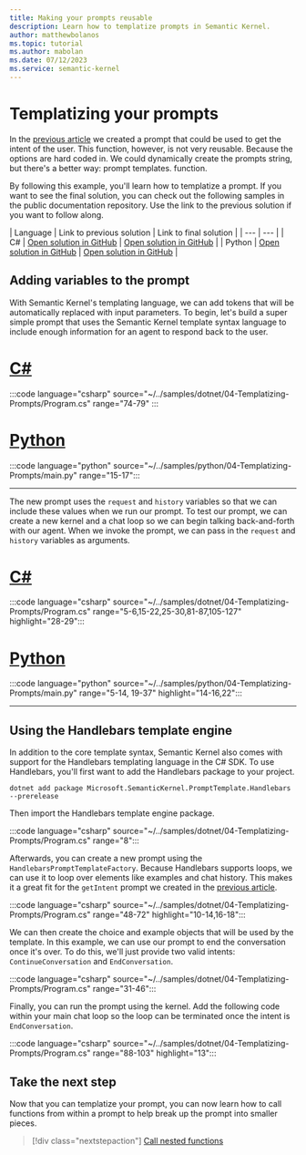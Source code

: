 ```yaml
---
title: Making your prompts reusable
description: Learn how to templatize prompts in Semantic Kernel.
author: matthewbolanos
ms.topic: tutorial
ms.author: mabolan
ms.date: 07/12/2023
ms.service: semantic-kernel
---
```


# Templatizing your prompts

In the [previous article](./your-first-prompt.md) we created a prompt that could be used to get the intent of the user. This function, however, is not very reusable. Because the options are hard coded in. We could dynamically create the prompts string, but there's a better way: prompt templates. function.

By following this example, you'll learn how to templatize a prompt. If you want to see the final solution, you can check out the following samples in the public documentation repository. Use the link to the previous solution if you want to follow along.

| Language  | Link to previous solution | Link to final solution |
| --- | --- |
| C# | [Open solution in GitHub](https://github.com/MicrosoftDocs/semantic-kernel-docs/tree/main/samples/dotnet/07-Serializing-Prompts) | [Open solution in GitHub](https://github.com/MicrosoftDocs/semantic-kernel-docs/tree/main/samples/dotnet/04-Templatizing-Prompts) |
| Python | [Open solution in GitHub](https://github.com/MicrosoftDocs/semantic-kernel-docs/tree/main/samples/python/07-Serializing-Prompts) | [Open solution in GitHub](https://github.com/MicrosoftDocs/semantic-kernel-docs/tree/main/samples/python/04-Templatizing-Prompts) |

## Adding variables to the prompt
With Semantic Kernel's templating language, we can add tokens that will be automatically replaced with input parameters. To begin, let's build a super simple prompt that uses the Semantic Kernel template syntax language to include enough information for an agent to respond back to the user.

# [C#](#tab/Csharp)

:::code language="csharp" source="~/../samples/dotnet/04-Templatizing-Prompts/Program.cs" range="74-79" :::

# [Python](#tab/python)

:::code language="python" source="~/../samples/python/04-Templatizing-Prompts/main.py" range="15-17":::

---

The new prompt uses the `request` and `history` variables so that we can include these values when we run our prompt. To test our prompt, we can create a new kernel and a chat loop so we can begin talking back-and-forth with our agent. When we invoke the prompt, we can pass in the `request` and `history` variables as arguments.

# [C#](#tab/Csharp)

:::code language="csharp" source="~/../samples/dotnet/04-Templatizing-Prompts/Program.cs" range="5-6,15-22,25-30,81-87,105-127" highlight="28-29":::

# [Python](#tab/python)

:::code language="python" source="~/../samples/python/04-Templatizing-Prompts/main.py" range="5-14, 19-37" highlight="14-16,22":::

---

## Using the Handlebars template engine
In addition to the core template syntax, Semantic Kernel also comes with support for the Handlebars templating language in the C# SDK. To use Handlebars, you'll first want to add the Handlebars package to your project.

```console
dotnet add package Microsoft.SemanticKernel.PromptTemplate.Handlebars --prerelease
```

Then import the Handlebars template engine package.

:::code language="csharp" source="~/../samples/dotnet/04-Templatizing-Prompts/Program.cs" range="8":::

Afterwards, you can create a new prompt using the `HandlebarsPromptTemplateFactory`. Because Handlebars supports loops, we can use it to loop over elements like examples and chat history. This makes it a great fit for the `getIntent` prompt we created in the [previous article](./your-first-prompt.md).

:::code language="csharp" source="~/../samples/dotnet/04-Templatizing-Prompts/Program.cs" range="48-72" highlight="10-14,16-18":::

We can then create the choice and example objects that will be used by the template. In this example, we can use our prompt to end the conversation once it's over. To do this, we'll just provide two valid intents: `ContinueConversation` and `EndConversation`.

:::code language="csharp" source="~/../samples/dotnet/04-Templatizing-Prompts/Program.cs" range="31-46":::

Finally, you can run the prompt using the kernel. Add the following code within your main chat loop so the loop can be terminated once the intent is `EndConversation`.

:::code language="csharp" source="~/../samples/dotnet/04-Templatizing-Prompts/Program.cs" range="88-103" highlight="13":::

## Take the next step
Now that you can templatize your prompt, you can now learn how to call functions from within
a prompt to help break up the prompt into smaller pieces.

> [!div class="nextstepaction"]
> [Call nested functions](./calling-nested-functions.md)